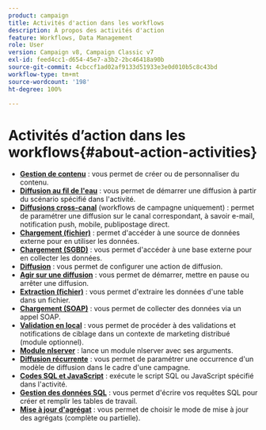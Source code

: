 ```yaml
---
product: campaign
title: Activités d'action dans les workflows
description: À propos des activités d'action
feature: Workflows, Data Management
role: User
version: Campaign v8, Campaign Classic v7
exl-id: feed4cc1-d654-45e7-a3b2-2bc46418a90b
source-git-commit: 4cbccf1ad02af9133d51933e3e0d010b5c8c43bd
workflow-type: tm+mt
source-wordcount: '198'
ht-degree: 100%

---
```


# Activités d’action dans les workflows{#about-action-activities}

* **[Gestion de contenu](content-management.md)** : vous permet de créer ou de personnaliser du contenu.
* **[Diffusion au fil de l&#39;eau](continuous-delivery.md)** : vous permet de démarrer une diffusion à partir du scénario spécifié dans l&#39;activité.
* **[Diffusions cross-canal](cross-channel-deliveries.md)** (workflows de campagne uniquement) : permet de paramétrer une diffusion sur le canal correspondant, à savoir e-mail, notification push, mobile, publipostage direct.
* **[Chargement (fichier)](data-loading-rdbms.md)** : permet d&#39;accéder à une source de données externe pour en utiliser les données.
* **[Chargement (SGBD)](data-loading-rdbms.md)** : vous permet d&#39;accéder à une base externe pour en collecter les données.
* **[Diffusion](delivery.md)** : vous permet de configurer une action de diffusion.
* **[Agir sur une diffusion](delivery-control.md)** : vous permet de démarrer, mettre en pause ou arrêter une diffusion.
* **[Extraction (fichier)](extraction-file.md)** : vous permet d&#39;extraire les données d&#39;une table dans un fichier.
* **[Chargement (SOAP)](loading-soap.md)** : vous permet de collecter des données via un appel SOAP.
* **[Validation en local](local-approval.md)** : vous permet de procéder à des validations et notifications de ciblage dans un contexte de marketing distribué (module optionnel).
* **[Module nlserver](nlserver-module.md)** : lance un module nlserver avec ses arguments.
* **[Diffusion récurrente](recurring-delivery.md)** : vous permet de paramétrer une occurrence d&#39;un modèle de diffusion dans le cadre d&#39;une campagne.
* **[Codes SQL et JavaScript](sql-code-and-javascript-code.md)** : exécute le script SQL ou JavaScript spécifié dans l&#39;activité.
* **[Gestion des données SQL](sql-data-management.md)** : vous permet d&#39;écrire vos requêtes SQL pour créer et remplir les tables de travail.
* **[Mise à jour d&#39;agrégat](update-aggregate.md)** : vous permet de choisir le mode de mise à jour des agrégats (complète ou partielle).
